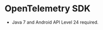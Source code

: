 OpenTelemetry SDK
======================================================

* Java 7 and Android API Level 24 required.
